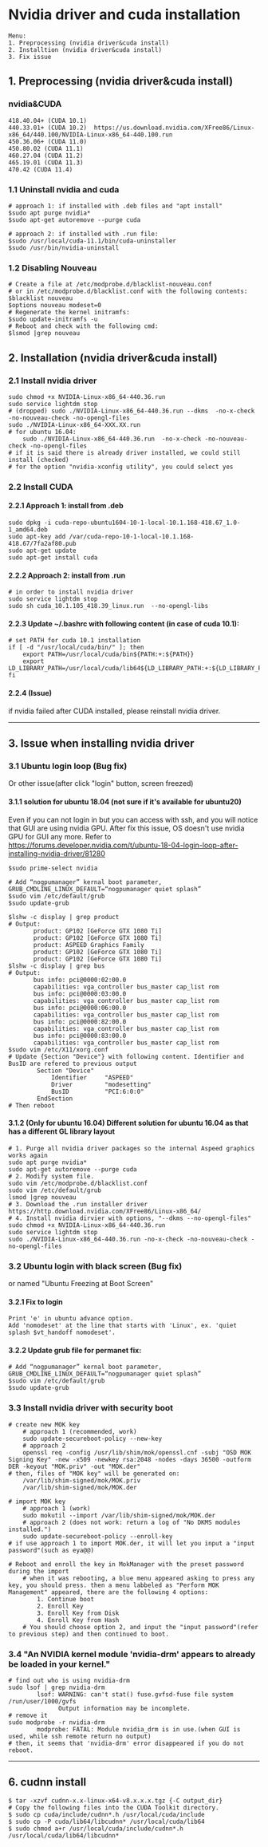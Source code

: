 # Nvidia driver and cuda installation
```
Menu:
1. Preprocessing (nvidia driver&cuda install)
2. Installtion (nvidia driver&cuda install)
3. Fix issue
```
## 1. Preprocessing (nvidia driver&cuda install)
### nvidia&CUDA
```
418.40.04+ (CUDA 10.1)	
440.33.01+ (CUDA 10.2)	https://us.download.nvidia.com/XFree86/Linux-x86_64/440.100/NVIDIA-Linux-x86_64-440.100.run
450.36.06+ (CUDA 11.0)	
450.80.02 (CUDA 11.1)	
460.27.04 (CUDA 11.2)	
465.19.01 (CUDA 11.3)	
470.42 (CUDA 11.4)
```
### 1.1 Uninstall nvidia and cuda
```
# approach 1: if installed with .deb files and "apt install"
$sudo apt purge nvidia*
$sudo apt-get autoremove --purge cuda

# approach 2: if installed with .run file:
$sudo /usr/local/cuda-11.1/bin/cuda-uninstaller
$sudo /usr/bin/nvidia-uninstall
```
### 1.2 Disabling Nouveau
```
# Create a file at /etc/modprobe.d/blacklist-nouveau.conf 
# or in /etc/modprobe.d/blacklist.conf with the following contents:
$blacklist nouveau
$options nouveau modeset=0
# Regenerate the kernel initramfs:
$sudo update-initramfs -u
# Reboot and check with the following cmd:
$lsmod |grep nouveau
```

## 2. Installation (nvidia driver&cuda install)
### 2.1 Install nvidia driver
```
sudo chmod +x NVIDIA-Linux-x86_64-440.36.run
sudo service lightdm stop
# (dropped) sudo ./NVIDIA-Linux-x86_64-440.36.run --dkms  -no-x-check -no-nouveau-check -no-opengl-files
sudo ./NVIDIA-Linux-x86_64-XXX.XX.run
# for ubuntu 16.04:
    sudo ./NVIDIA-Linux-x86_64-440.36.run  -no-x-check -no-nouveau-check -no-opengl-files
# if it is said there is already driver installed, we could still install (checked)
# for the option "nvidia-xconfig utility", you could select yes
```
### 2.2 Install CUDA
#### 2.2.1 Approach 1: install from .deb
```
sudo dpkg -i cuda-repo-ubuntu1604-10-1-local-10.1.168-418.67_1.0-1_amd64.deb
sudo apt-key add /var/cuda-repo-10-1-local-10.1.168-418.67/7fa2af80.pub
sudo apt-get update
sudo apt-get install cuda
```
#### 2.2.2 Approach 2: install from .run
```
# in order to install nvidia driver
sudo service lightdm stop
sudo sh cuda_10.1.105_418.39_linux.run  --no-opengl-libs
```
#### 2.2.3 Update ~/.bashrc with following content (in case of cuda 10.1):
```
# set PATH for cuda 10.1 installation
if [ -d "/usr/local/cuda/bin/" ]; then
    export PATH=/usr/local/cuda/bin${PATH:+:${PATH}}
    export LD_LIBRARY_PATH=/usr/local/cuda/lib64${LD_LIBRARY_PATH:+:${LD_LIBRARY_PATH}}
fi
```
#### 2.2.4 (Issue) 
if nvidia failed after CUDA installed, please reinstall nvidia driver.

__________________________________________________________________________
## 3. Issue when installing nvidia driver

### 3.1 Ubuntu login loop (Bug fix)
Or other issue(after click "login" button, screen freezed)
#### 3.1.1 solution for ubuntu 18.04 (not sure if it's available for ubuntu20)
Even if you can not login in but you can access with ssh, and you will notice that GUI are using nvidia GPU. 
After fix this issue, OS doesn't use nvidia GPU for GUI any more.
Refer to https://forums.developer.nvidia.com/t/ubuntu-18-04-login-loop-after-installing-nvidia-driver/81280
```
$sudo prime-select nvidia

# Add “nogpumanager” kernal boot parameter, GRUB_CMDLINE_LINUX_DEFAULT=“nogpumanager quiet splash”
$sudo vim /etc/default/grub
$sudo update-grub

$lshw -c display | grep product
# Output:
       product: GP102 [GeForce GTX 1080 Ti]
       product: GP102 [GeForce GTX 1080 Ti]
       product: ASPEED Graphics Family
       product: GP102 [GeForce GTX 1080 Ti]
       product: GP102 [GeForce GTX 1080 Ti]
$lshw -c display | grep bus
# Output:
       bus info: pci@0000:02:00.0
       capabilities: vga_controller bus_master cap_list rom
       bus info: pci@0000:03:00.0
       capabilities: vga_controller bus_master cap_list rom
       bus info: pci@0000:06:00.0
       capabilities: vga_controller bus_master cap_list rom
       bus info: pci@0000:82:00.0
       capabilities: vga_controller bus_master cap_list rom
       bus info: pci@0000:83:00.0
       capabilities: vga_controller bus_master cap_list rom
$sudo vim /etc/X11/xorg.conf
# Update {Section "Device"} with following content. Identifier and BusID are refered to previous output  
        Section "Device"
            Identifier     "ASPEED"
            Driver         "modesetting"
            BusID          "PCI:6:0:0"
        EndSection
# Then reboot
```
#### 3.1.2 (Only for ubuntu 16.04) Different solution for ubuntu 16.04 as that has a different GL library layout
```
# 1. Purge all nvidia driver packages so the internal Aspeed graphics works again
sudo apt purge nvidia*
sudo apt-get autoremove --purge cuda
# 2. Modify system file.
sudo vim /etc/modprobe.d/blacklist.conf
sudo vim /etc/default/grub
lsmod |grep nouveau
# 3. Download the .run installer driver https://http.download.nvidia.com/XFree86/Linux-x86_64/
# 4. Install nvidia dirvier with options, "--dkms --no-opengl-files"
sudo chmod +x NVIDIA-Linux-x86_64-440.36.run
sudo service lightdm stop
sudo ./NVIDIA-Linux-x86_64-440.36.run -no-x-check -no-nouveau-check -no-opengl-files
```

### 3.2 Ubuntu login with black screen (Bug fix)
or named "Ubuntu Freezing at Boot Screen"
#### 3.2.1 Fix to login
```
Print 'e' in ubuntu advance option.
Add 'nomodeset' at the line that starts with 'Linux', ex. 'quiet splash $vt_handoff nomodeset'.
```
#### 3.2.2 Update grub file for permanet fix:
```
# Add “nogpumanager” kernal boot parameter, GRUB_CMDLINE_LINUX_DEFAULT=“nogpumanager quiet splash”
$sudo vim /etc/default/grub
$sudo update-grub
```

### 3.3 Install nvidia driver with security boot
```
# create new MOK key 
    # approach 1 (recommended, work)
    sudo update-secureboot-policy --new-key
    # approach 2
    openssl req -config /usr/lib/shim/mok/openssl.cnf -subj "OSD MOK Signing Key" -new -x509 -newkey rsa:2048 -nodes -days 36500 -outform DER -keyout "MOK.priv" -out "MOK.der"
# then, files of "MOK key" will be generated on:
    /var/lib/shim-signed/mok/MOK.priv
    /var/lib/shim-signed/mok/MOK.der

# import MOK key
    # approach 1 (work)
    sudo mokutil --import /var/lib/shim-signed/mok/MOK.der
    # approach 2 (does not work: return a log of "No DKMS modules installed.")
    sudo update-secureboot-policy --enroll-key
# if use approach 1 to import MOK.der, it will let you input a "input password"(such as eya@@)

# Reboot and enroll the key in MokManager with the preset password during the import
    # when it was rebooting, a blue menu appeared asking to press any key, you should press. then a menu labbeled as "Perform MOK Management" appeared, there are the following 4 options:
        1. Continue boot
        2. Enroll Key
        3. Enroll Key from Disk
        4. Enroll Key from Hash
    # You should choose option 2, and input the "input password"(refer to previous step) and then continued to boot.
```

### 3.4 "An NVIDIA kernel module 'nvidia-drm' appears to already be loaded in your kernel."
```
# find out who is using nvidia-drm
sudo lsof | grep nvidia-drm
        lsof: WARNING: can't stat() fuse.gvfsd-fuse file system /run/user/1000/gvfs
              Output information may be incomplete.
# remove it
sudo modprobe -r nvidia-drm
        modprobe: FATAL: Module nvidia_drm is in use.(when GUI is used, while ssh remote return no output)
# then, it seems that 'nvidia-drm' error disappeared if you do not reboot.
```

__________________________________________________________________________
## 6. cudnn install
```
$ tar -xzvf cudnn-x.x-linux-x64-v8.x.x.x.tgz {-C output_dir}
# Copy the following files into the CUDA Toolkit directory.
$ sudo cp cuda/include/cudnn*.h /usr/local/cuda/include 
$ sudo cp -P cuda/lib64/libcudnn* /usr/local/cuda/lib64 
$ sudo chmod a+r /usr/local/cuda/include/cudnn*.h /usr/local/cuda/lib64/libcudnn*
```
